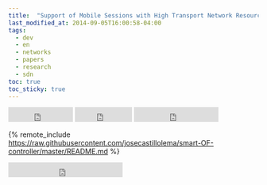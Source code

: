 ```yaml
---
title:  "Support of Mobile Sessions with High Transport Network Resource Demand"
last_modified_at: 2014-09-05T16:00:58-04:00
tags:
  - dev
  - en
  - networks
  - papers
  - research
  - sdn
toc: true
toc_sticky: true
---
```


<iframe src="https://ghbtns.com/github-btn.html?user=josecastillolema&repo=smart-OF-controller&type=watch&count=true&size=large&v=2" frameborder="0" scrolling="0" width="130" height="30" title="GitHub"></iframe>
<iframe src="https://ghbtns.com/github-btn.html?user=josecastillolema&repo=smart-OF-controller&type=star&count=true&size=large" frameborder="0" scrolling="0" width="115" height="30" title="GitHub"></iframe>
<iframe src="https://ghbtns.com/github-btn.html?user=josecastillolema&repo=smart-OF-controller&type=fork&count=true&size=large" frameborder="0" scrolling="0" width="170" height="30" title="GitHub"></iframe>

{% remote_include https://raw.githubusercontent.com/josecastillolema/smart-OF-controller/master/README.md %}

<iframe src="https://ghbtns.com/github-btn.html?user=josecastillolema&type=follow&count=true&size=large" frameborder="0" scrolling="0" width="230" height="30" title="GitHub"></iframe>
